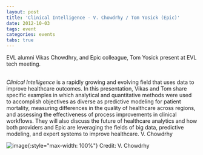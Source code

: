 ```yaml
---
layout: post
title: 'Clinical Intelligence - V. Chowdrhy / Tom Yosick (Epic)'
date: 2012-10-03
tags: event
categories: events
tabs: true
---
```


EVL alumni Vikas Chowdhry, and Epic colleague, Tom Yosick present at EVL tech meeting.<br><br>

<em>Clinical Intelligence</em> is a rapidly growing and evolving field that uses data to improve healthcare outcomes. In this presentation, Vikas and Tom share specific examples in which analytical and quantitative methods were used to accomplish objectives as diverse as predictive modeling for patient mortality, measuring differences in the quality of healthcare across regions, and assessing the effectiveness of process improvements in clinical workflows. They will also discuss the future of healthcare analytics and how both providers and Epic are leveraging the fields of big data, predictive modeling, and expert systems to improve healthcare.
V. Chowdrhy

![image](https://www.evl.uic.edu/output/originals/vikaschowdry.png-srcw.jpg){:style="max-width: 100%"}
Credit: V. Chowdrhy

